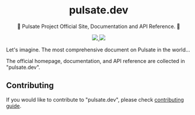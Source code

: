 <p align="center">
  <h1 align="center">
    <b>pulsate.dev</b>
  </h1>
  <p align="center">
    🧭 Pulsate Project Official Site, Documentation and API Reference. 🧭
    <br />
  </p>
</p>

<p align="center">
  <a href="https://github.com/pulsate-dev/pulsate.dev/actions/workflows/build.yaml">
    <img src="https://github.com/pulsate-dev/pulsate.dev/actions/workflows/build.yaml/badge.svg">
  </a>
  <a href="https://www.apache.org/licenses/">
    <img src="https://img.shields.io/static/v1?label=Licence&message=MIT&color=BF485A" />
  </a>
</p>

Let's imagine. The most comprehensive document on Pulsate in the world...

The official homepage, documentation, and API reference are collected in "pulsate.dev".

## Contributing

If you would like to contribute to "pulsate.dev", please check [contributing guide](./CONTRIBUTING.md).
